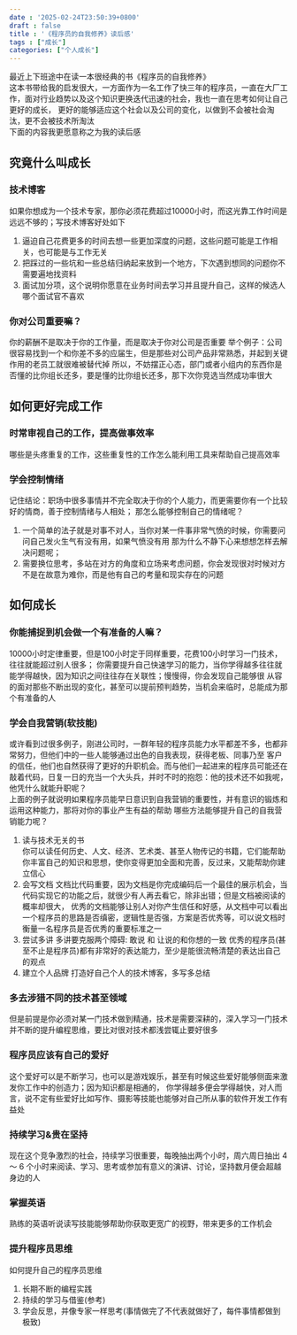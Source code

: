 ```yaml
---
date : '2025-02-24T23:50:39+0800'
draft : false
title : '《程序员的自我修养》读后感'
tags : ["成长"]
categories: ["个人成长"]
---
```


最近上下班途中在读一本很经典的书《程序员的自我修养》  
    这本书带给我的启发很大，一方面作为一名工作了快三年的程序员，一直在大厂工作，面对行业趋势以及这个知识更换迭代迅速的社会，我也一直在思考如何让自己更好的成长，
更好的能够适应这个社会以及公司的变化，以做到不会被社会淘汰，更不会被技术所淘汰  
下面的内容我更愿意称之为我的读后感

## 究竟什么叫成长

### 技术博客
如果你想成为一个技术专家，那你必须花费超过10000小时，而这光靠工作时间是远远不够的；写技术博客好处如下
1. 逼迫自己花费更多的时间去想一些更加深度的问题，这些问题可能是工作相关，也可能是与工作无关
2. 把踩过的一些坑和一些总结归纳起来放到一个地方，下次遇到想同的问题你不需要遍地找资料
3. 面试加分项，这个说明你愿意在业务时间去学习并且提升自己，这样的候选人哪个面试官不喜欢

### 你对公司重要嘛？
你的薪酬不是取决于你的工作量，而是取决于你对公司是否重要
举个例子：公司很容易找到一个和你差不多的应届生，但是那些对公司产品非常熟悉，并起到关键作用的老员工就很难被替代掉
所以，不妨摆正心态，部门或者小组内的东西你是否懂的比你组长还多，要是懂的比你组长还多，那下次你竞选当然成功率很大


## 如何更好完成工作
### 时常审视自己的工作，提高做事效率
哪些是头疼重复的工作，这些重复性的工作怎么能利用工具来帮助自己提高效率

### 学会控制情绪
记住结论：职场中很多事情并不完全取决于你的个人能力，而更需要你有一个比较好的情商，善于控制情绪与人相处；
那怎么能够控制自己的情绪呢？
1. 一个简单的法子就是对事不对人，当你对某一件事非常气愤的时候，你需要问问自己发火生气有没有用，如果气愤没有用
那为什么不静下心来想想怎样去解决问题呢；
2. 需要换位思考，多站在对方的角度和立场来考虑问题，你会发现很对时候对方不是在故意为难你，而是他有自己的考量和现实存在的问题


## 如何成长

### 你能捕捉到机会做一个有准备的人嘛？
10000小时定律重要，但是100小时定于同样重要，花费100小时学习一门技术，往往就能超过别人很多；
你需要提升自己快速学习的能力，当你学得越多往往就能学得越快，因为知识之间往往存在关联性；慢慢得，你会发现自己能够很
从容的面对那些不断出现的变化，甚至可以提前预判趋势，当机会来临时，总能成为那个有准备的人


### 学会自我营销(软技能)
或许看到过很多例子，刚进公司时，一群年轻的程序员能力水平都差不多，也都非常努力，但他们中的一些人能够通过出色的自我表现，获得老板、同事乃至
客户的信任，他们也自然获得了更好的升职机会。而与他们一起进来的程序员可能还在敲着代码，日复一日的充当一个大头兵，并时不时的抱怨：他的技术还不如我呢，
他凭什么就能升职呢？  
上面的例子就说明如果程序员能早日意识到自我营销的重要性，并有意识的锻炼和运用这种能力，那将对你的事业产生有益的帮助
哪些方法能够提升自己的自我营销能力呢？
1. 读与技术无关的书   
你可以读任何历史、人文、经济、艺术类、甚至人物传记的书籍，它们能帮助你丰富自己的知识和思想，使你变得更加全面和完善，反过来，又能帮助你建立信心
2. 会写文档
文档比代码重要，因为文档是你完成编码后一个最佳的展示机会，当代码实现它的功能之后，就很少有人再去看它，除非出错；但是文档被阅读的概率却很大，
优秀的文档能够让别人对你产生信任和好感，从文档中可以看出一个程序员的思路是否缜密，逻辑性是否强，方案是否优秀等，可以说文档时衡量一名程序员是否优秀的重要标准之一
3. 尝试多讲
多讲要克服两个障碍: 敢说 和 让说的和你想的一致
优秀的程序员(甚至不止是程序员)都有非常好的表达能力，至少是能很流畅清楚的表达出自己的观点
4. 建立个人品牌
打造好自己个人的技术博客，多写多总结
    

### 多去涉猎不同的技术甚至领域
但是前提是你必须对某一门技术做到精通，技术是需要深耕的，深入学习一门技术并不断的提升编程思维，要比对很对技术都浅尝辄止要好很多  

### 程序员应该有自己的爱好
这个爱好可以是不断学习，也可以是游戏娱乐，甚至有时候这些爱好能够侧面来激发你工作中的创造力；因为知识都是相通的，
你学得越多便会学得越快，对人而言，说不定有些爱好比如写作、摄影等技能也能够对自己所从事的软件开发工作有益处

### 持续学习&贵在坚持
现在这个竞争激烈的社会，持续学习很重要，每晚抽出两个小时，周六周日抽出 4 ～ 6 个小时来阅读、学习、思考或参加有意义的演讲、讨论，坚持数月便会超越
身边的人

### 掌握英语
熟练的英语听说读写技能能够帮助你获取更宽广的视野，带来更多的工作机会

### 提升程序员思维
如何提升自己的程序员思维
1. 长期不断的编程实践
2. 持续的学习与借鉴(参考)
3. 学会反思，并像专家一样思考(事情做完了不代表就做好了，每件事情都做到极致)
